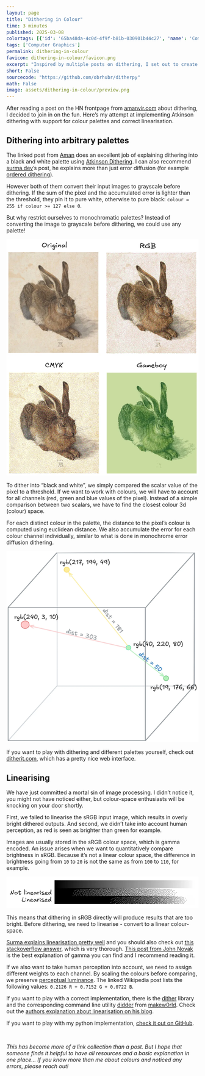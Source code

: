 ```yaml
---
layout: page
title: "Dithering in Colour"
time: 3 minutes
published: 2025-03-08
colortags: [{'id': '65ba48da-4c0d-4f9f-b81b-030901b44c27', 'name': 'Computer Graphics', 'color': 'purple'}]
tags: ['Computer Graphics']
permalink: dithering-in-colour
favicon: dithering-in-colour/favicon.png
excerpt: "Inspired by multiple posts on dithering, I set out to create a correct implementation of Atkinson dithering with support for RGB colour palettes. The post also outlines implementing linearising the colour-space and correcting for human perception."
short: False
sourcecode: "https://github.com/obrhubr/ditherpy"
math: False
image: assets/dithering-in-colour/preview.png
---
```


After reading a post on the HN frontpage from [amanvir.com](https://amanvir.com/blog/writing-my-own-dithering-algorithm-in-racket) about dithering, I decided to join in on the fun. Here’s my attempt at implementing Atkinson dithering with support for colour palettes and correct linearisation.

## Dithering into arbitrary palettes

The linked post from [Aman](https://amanvir.com/) does an excellent job of explaining dithering into a black and white palette using [Atkinson Dithering](https://en.wikipedia.org/wiki/Atkinson_dithering). I can also recommend [surma.dev](https://surma.dev/things/ditherpunk/)’s post, he explains more than just error diffusion (for example [ordered dithering](https://en.wikipedia.org/wiki/Ordered_dithering)).

However both of them convert their input images to grayscale before dithering. If the sum of the pixel and the accumulated error is lighter than the threshold, they pin it to pure white, otherwise to pure black: `colour = 255 if colour >= 127 else 0`.

But why restrict ourselves to monochromatic palettes? Instead of converting the image to grayscale before dithering, we could use any palette!

![Albrecht Dürer painting dithered in RGB, CMYK and a Gameboy-like palette.](/assets/dithering-in-colour/7d8b4f1ff8653e94a0db1013497a5002.webp)

To dither into “black and white”, we simply compared the scalar value of the pixel to a threshold. If we want to work with colours, we will have to account for all channels (red, green and blue values of the pixel). Instead of a simple comparison between two scalars, we have to find the closest colour 3d (colour) space. 

For each distinct colour in the palette, the distance to the pixel’s colour is computed using euclidean distance. We also accumulate the error for each colour channel individually, similar to what is done in monochrome error diffusion dithering.

![Distance in 3d colour space.](/assets/dithering-in-colour/c57d6c5d831cb40c5012fe0eaa8b254b.webp)

If you want to play with dithering and different palettes yourself, check out [ditherit.com](http://ditherit.com/), which has a pretty nice web interface.

## Linearising

We have just committed a mortal sin of image processing. I didn’t notice it, you might not have noticed either, but colour-space enthusiasts will be knocking on your door shortly. 

First, we failed to linearise the sRGB input image, which results in overly bright dithered outputs. And second, we didn’t take into account human perception, as red is seen as brighter than green for example.

Images are usually stored in the sRGB colour space, which is gamma encoded. An issue arises when we want to quantitatively compare brightness in sRGB. Because it’s not a linear colour space, the difference in brightness going from `10` to `20` is not the same as from `100` to `110`, for example.

![Dithering a black-to-white gradient will be wrong without linearising first.](/assets/dithering-in-colour/20e8d36702ad74b4796e2902b80a2f46.webp)

This means that dithering in sRGB directly will produce results that are too bright. Before dithering, we need to linearise - convert to a linear colour-space.

[Surma explains linearisation pretty well](https://surma.dev/things/ditherpunk/) and you should also check out [this stackoverflow answer](https://stackoverflow.com/questions/596216/formula-to-determine-perceived-brightness-of-rgb-color/56678483#56678483), which is very thorough. [This post from John Novak](https://blog.johnnovak.net/2016/09/21/what-every-coder-should-know-about-gamma/) is the best explanation of gamma you can find and I recommend reading it.

If we also want to take human perception into account, we need to assign different weights to each channel. By scaling the colours before comparing, we preserve [perceptual luminance](https://en.wikipedia.org/wiki/Grayscale#Colorimetric_(perceptual_luminance-preserving)_conversion_to_grayscale). The linked Wikipedia post lists the following values: `0.2126 R + 0.7152 G + 0.0722 B`.

If you want to play with a correct implementation, there is the [dither](https://github.com/makew0rld/dither) library and the corresponding command line utility [didder](https://github.com/makew0rld/didder) from [makew0rld](https://github.com/makew0rld). Check out the [authors explanation about linearisation on his blog](https://www.makeworld.space/2021/02/dithering.html).

If you want to play with my python implementation, [check it out on GitHub](https://github.com/obrhubr/ditherpy).

<br/>

*This has become more of a link collection than a post. But I hope that someone finds it helpful to have all resources and a basic explanation in one place… If you know more than me about colours and noticed any errors, please reach out!*

<br/>

